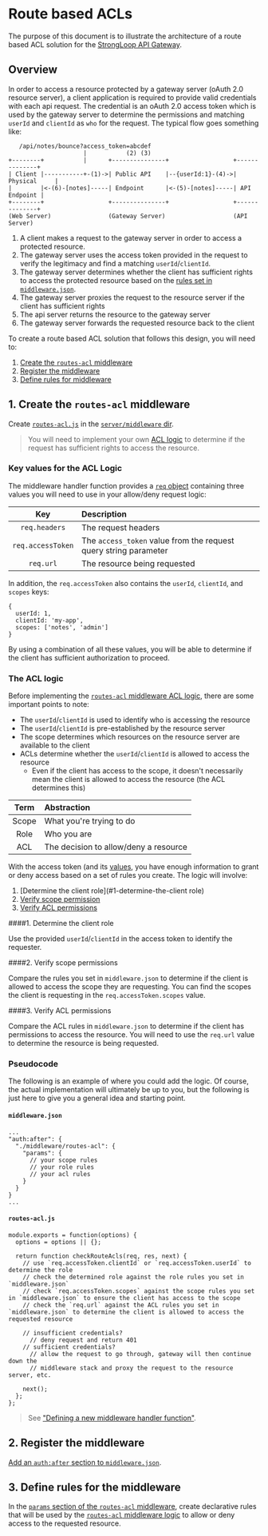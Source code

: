 # Route based ACLs

The purpose of this document is to illustrate the architecture of a route based
ACL solution for the [StrongLoop API Gateway](https://strongloop.com/node-js/api-gateway/).

## Overview

In order to access a resource protected by a gateway server (oAuth 2.0 resource
server), a client application is required to provide valid credentials with each
api request. The credential is an oAuth 2.0 access token which is used by the
gateway server to determine the permissions and matching `userId` and `clientId`
as `who` for the request. The typical flow goes something like:

```
   /api/notes/bounce?access_token=abcdef
                     |           (2) (3)
+--------+           |      +---------------+                  +--------------+
| Client |-----------+-(1)->| Public API    |--{userId:1}-(4)->| Physical     |
|        |<-(6)-[notes]-----| Endpoint      |<-(5)-[notes]-----| API Endpoint |
+--------+                  +---------------+                  +--------------+
(Web Server)                (Gateway Server)                   (API Server)
```

1. A client makes a request to the gateway server in order to access a protected
resource.
2. The gateway server uses the access token provided in the request to verify
the legitimacy and find a matching `userId`/`clientId`.
3. The gateway server determines whether the client has sufficient rights to access the protected resource based on the [rules set in `middleware.json`](../server/middleware.json#L53).
4. The gateway server proxies the request to the resource server if the client has sufficient
rights
5. The api server returns the resource to the gateway server
6. The gateway server forwards the requested resource back to the client

To create a route based ACL solution that follows this design, you will need to:

1. [Create the `routes-acl` middleware](#1-create-the-routes-acl-middleware)
2. [Register the middleware](#2-register-the-middleware)
3. [Define rules for middleware](#3-define-rules-for-the-middleware)

## 1. Create the `routes-acl` middleware

Create [`routes-acl.js`](../server/middleware/routes-acl.js) in the [`server/middleware` dir](../server/middleware).

>You will need to implement your own [ACL logic](#the-acl-logic) to determine if
the request has sufficient rights to access the resource.

### Key values for the ACL Logic

The middleware handler function provides a [`req` object](../server/middleware/routes-acl.js#L4)
containing three values you will need to use in your allow/deny request logic:

Key|Description
:-:|:--
`req.headers`|The request headers
`req.accessToken`|The `access_token` value from the request query string parameter
`req.url`|The resource being requested

In addition, the `req.accessToken` also contains the `userId`, `clientId`, and
`scopes` keys:

```
{
  userId: 1,
  clientId: 'my-app',
  scopes: ['notes', 'admin']
}
```

By using a combination of all these values, you will be able to determine if the
client has sufficient authorization to proceed.

### The ACL logic

Before implementing the [`routes-acl` middleware ACL logic](../server/middleware/routes-acl.js#L9),
there are some important points to note:

- The `userId`/`clientId` is used to identify who is accessing the resource
- The `userId`/`clientId` is pre-established by the resource server
- The scope determines which resources on the resource server are available to
  the client
- ACLs determine whether the `userId`/`clientId` is allowed to access the
resource
  - Even if the client has access to the scope, it doesn't necessarily mean the
    client is allowed to access the resource (the ACL determines this)

Term|Abstraction
:-:|:--
Scope|What you're trying to do
Role|Who you are
ACL|The decision to allow/deny a resource

With the access token (and its [values](#key-values-for-the-acl-logic), you have
enough information to grant or deny access based on a set of rules you create.
The logic will involve:

1. [Determine the client role](#1-determine-the-client role)
2. [Verify scope permission](#2-verify-scope-permissions)
3. [Verify ACL permissions](#3-verify-acl-permissions)

####1. Determine the client role

Use the provided `userId`/`clientId` in the access token to identify the
requester.

####2. Verify scope permissions

Compare the rules you set in `middleware.json` to determine if the client is
allowed to access the scope they are requesting. You can find the scopes the
client is requesting in the `req.accessToken.scopes` value.

####3. Verify ACL permissions

Compare the ACL rules in `middleware.json` to determine if the client has
permissions to access the resource. You will need to use the `req.url` value to
determine the resource is being requested.

### Pseudocode

The following is an example of where you could add the logic. Of course, the
actual implementation will ultimately be up to you, but the following is just
here to give you a general idea and starting point.

#### `middleware.json`

```
...
"auth:after": {
  "./middleware/routes-acl": {
    "params": {
      // your scope rules
      // your role rules
      // your acl rules
    }
  }
}
...
```

#### `routes-acl.js`

```
module.exports = function(options) {
  options = options || {};

  return function checkRouteAcls(req, res, next) {
    // use `req.accessToken.clientId` or `req.accessToken.userId` to determine the role
    // check the determined role against the role rules you set in `middleware.json`
    // check `req.accessToken.scopes` against the scope rules you set in `middleware.json` to ensure the client has access to the scope
    // check the `req.url` against the ACL rules you set in `middleware.json` to determine the client is allowed to access the requested resource

    // insufficient credentials?
      // deny request and return 401
    // sufficient credentials?
      // allow the request to go through, gateway will then continue down the
      // middleware stack and proxy the request to the resource server, etc.

    next();
  };
};
```

>See ["Defining a new middleware handler function"](http://docs.strongloop.com/display/public/LB/Defining+middleware;jsessionid=E4D7BC956D7C923C8378519EF8768BF4#Definingmiddleware-Defininganewmiddlewarehandlerfunction).

## 2. Register the middleware

[Add an `auth:after` section to `middleware.json`](../server/middleware.json#L50-L56).

## 3. Define rules for the middleware

In the [`params` section of the `routes-acl` middleware](../server/middleware.json#L53),
create declarative rules that will be used by the [`routes-acl` middleware logic](../server/middleware/routes-acl.js#L9)
to allow or deny access to the requested resource.
